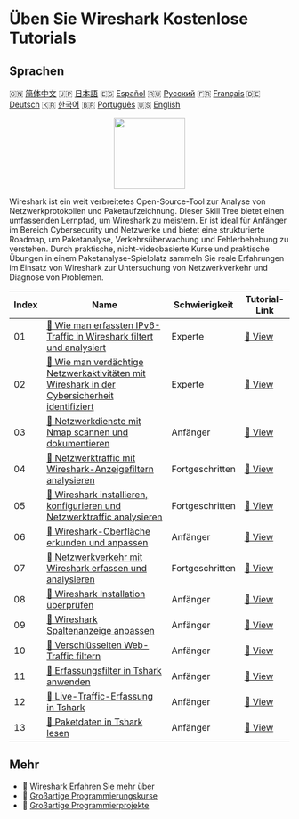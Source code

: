 # Üben Sie Wireshark Kostenlose Tutorials

## Sprachen

🇨🇳 [简体中文](README_zh.md) 🇯🇵 [日本語](README_ja.md) 🇪🇸 [Español](README_es.md) 🇷🇺 [Русский](README_ru.md) 🇫🇷 [Français](README_fr.md) 🇩🇪 [Deutsch](README_de.md) 🇰🇷 [한국어](README_ko.md) 🇧🇷 [Português](README_pt.md) 🇺🇸 [English](README.md) 

<div align="center">
<img width="128px" src="https://file.labex.io/path/OuFutztV2dPZ.png">
</div>

Wireshark ist ein weit verbreitetes Open-Source-Tool zur Analyse von Netzwerkprotokollen und Paketaufzeichnung. Dieser Skill Tree bietet einen umfassenden Lernpfad, um Wireshark zu meistern. Er ist ideal für Anfänger im Bereich Cybersecurity und Netzwerke und bietet eine strukturierte Roadmap, um Paketanalyse, Verkehrsüberwachung und Fehlerbehebung zu verstehen. Durch praktische, nicht-videobasierte Kurse und praktische Übungen in einem Paketanalyse-Spielplatz sammeln Sie reale Erfahrungen im Einsatz von Wireshark zur Untersuchung von Netzwerkverkehr und Diagnose von Problemen.

|   Index | Name                                                                                                                                                                                                                           | Schwierigkeit   | Tutorial-Link                                                                                                                            |
|---------|--------------------------------------------------------------------------------------------------------------------------------------------------------------------------------------------------------------------------------|-----------------|------------------------------------------------------------------------------------------------------------------------------------------|
|      01 | [📖 Wie man erfassten IPv6-Traffic in Wireshark filtert und analysiert](https://labex.io/de/tutorials/wireshark-how-to-filter-and-analyze-captured-ipv6-traffic-in-wireshark-414835)                                           | Experte         | [🔗 View](https://labex.io/de/tutorials/wireshark-how-to-filter-and-analyze-captured-ipv6-traffic-in-wireshark-414835)                   |
|      02 | [📖 Wie man verdächtige Netzwerkaktivitäten mit Wireshark in der Cybersicherheit identifiziert](https://labex.io/de/tutorials/wireshark-how-to-identify-suspicious-network-activities-using-wireshark-in-cybersecurity-415497) | Experte         | [🔗 View](https://labex.io/de/tutorials/wireshark-how-to-identify-suspicious-network-activities-using-wireshark-in-cybersecurity-415497) |
|      03 | [📖 Netzwerkdienste mit Nmap scannen und dokumentieren](https://labex.io/de/tutorials/nmap-use-nmap-to-scan-and-document-network-services-415932)                                                                              | Anfänger        | [🔗 View](https://labex.io/de/tutorials/nmap-use-nmap-to-scan-and-document-network-services-415932)                                      |
|      04 | [📖 Netzwerktraffic mit Wireshark-Anzeigefiltern analysieren](https://labex.io/de/tutorials/wireshark-analyze-network-traffic-with-wireshark-display-filters-415944)                                                           | Fortgeschritten | [🔗 View](https://labex.io/de/tutorials/wireshark-analyze-network-traffic-with-wireshark-display-filters-415944)                         |
|      05 | [📖 Wireshark installieren, konfigurieren und Netzwerktraffic analysieren](https://labex.io/de/tutorials/wireshark-install-configure-and-analyze-network-traffic-with-wireshark-415947)                                        | Fortgeschritten | [🔗 View](https://labex.io/de/tutorials/wireshark-install-configure-and-analyze-network-traffic-with-wireshark-415947)                   |
|      06 | [📖 Wireshark-Oberfläche erkunden und anpassen](https://labex.io/de/tutorials/wireshark-explore-and-customize-wireshark-interface-415949)                                                                                      | Anfänger        | [🔗 View](https://labex.io/de/tutorials/wireshark-explore-and-customize-wireshark-interface-415949)                                      |
|      07 | [📖 Netzwerkverkehr mit Wireshark erfassen und analysieren](https://labex.io/de/tutorials/wireshark-capture-and-analyze-network-traffic-with-wireshark-415956)                                                                 | Fortgeschritten | [🔗 View](https://labex.io/de/tutorials/wireshark-capture-and-analyze-network-traffic-with-wireshark-415956)                             |
|      08 | [📖 Wireshark Installation überprüfen](https://labex.io/de/tutorials/wireshark-verify-wireshark-installation-548783)                                                                                                           | Anfänger        | [🔗 View](https://labex.io/de/tutorials/wireshark-verify-wireshark-installation-548783)                                                  |
|      09 | [📖 Wireshark Spaltenanzeige anpassen](https://labex.io/de/tutorials/wireshark-customize-wireshark-column-display-548785)                                                                                                      | Anfänger        | [🔗 View](https://labex.io/de/tutorials/wireshark-customize-wireshark-column-display-548785)                                             |
|      10 | [📖 Verschlüsselten Web-Traffic filtern](https://labex.io/de/tutorials/wireshark-filter-encrypted-web-traffic-548806)                                                                                                          | Anfänger        | [🔗 View](https://labex.io/de/tutorials/wireshark-filter-encrypted-web-traffic-548806)                                                   |
|      11 | [📖 Erfassungsfilter in Tshark anwenden](https://labex.io/de/tutorials/wireshark-apply-capture-filters-in-tshark-548914)                                                                                                       | Anfänger        | [🔗 View](https://labex.io/de/tutorials/wireshark-apply-capture-filters-in-tshark-548914)                                                |
|      12 | [📖 Live-Traffic-Erfassung in Tshark](https://labex.io/de/tutorials/wireshark-capture-live-traffic-in-tshark-548916)                                                                                                           | Anfänger        | [🔗 View](https://labex.io/de/tutorials/wireshark-capture-live-traffic-in-tshark-548916)                                                 |
|      13 | [📖 Paketdaten in Tshark lesen](https://labex.io/de/tutorials/wireshark-read-packet-data-in-tshark-548937)                                                                                                                     | Anfänger        | [🔗 View](https://labex.io/de/tutorials/wireshark-read-packet-data-in-tshark-548937)                                                     |

## Mehr

- 🔗 [Wireshark Erfahren Sie mehr über](https://labex.io/de/skilltrees/wireshark)
- 🔗 [Großartige Programmierungskurse](https://github.com/labex-labs/awesome-programming-courses)
- 🔗 [Großartige Programmierprojekte](https://github.com/labex-labs/awesome-programming-projects)


